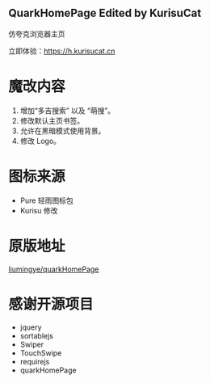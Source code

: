 ## QuarkHomePage Edited by KurisuCat

仿夸克浏览器主页

立即体验：https://h.kurisucat.cn

# 魔改内容

1. 增加“多吉搜索” 以及 “萌搜”。
2. 修改默认主页书签。
3. 允许在黑暗模式使用背景。
4. 修改 Logo。

# 图标来源

-   Pure 轻雨图标包
-   Kurisu 修改

# 原版地址

[liumingye/quarkHomePage](https://github.com/liumingye/quarkHomePage)

# 感谢开源项目

-   jquery
-   sortablejs
-   Swiper
-   TouchSwipe
-   requirejs
-   quarkHomePage
